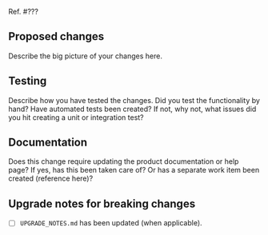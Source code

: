 Ref. #???

## Proposed changes

Describe the big picture of your changes here.

## Testing

Describe how you have tested the changes. Did you test the functionality by hand? Have automated tests been created? If not, why not, what issues did you hit creating a unit or integration test?

## Documentation

Does this change require updating the product documentation or help page? If yes, has this been taken care of? Or has a separate work item been created (reference here)?

## Upgrade notes for breaking changes

- [ ] `UPGRADE_NOTES.md` has been updated (when applicable).
